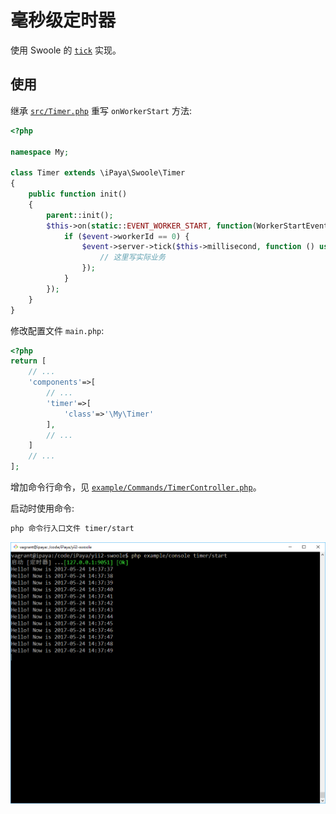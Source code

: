 # 毫秒级定时器

使用 Swoole 的 [`tick`](https://wiki.swoole.com/wiki/page/414.html) 实现。

## 使用

继承 [`src/Timer.php`](/src/Timer.php) 重写 `onWorkerStart` 方法:

```php
<?php

namespace My;

class Timer extends \iPaya\Swoole\Timer
{
    public function init()
    {
        parent::init();
        $this->on(static::EVENT_WORKER_START, function(WorkerStartEvent $event){
            if ($event->workerId == 0) {
                $event->server->tick($this->millisecond, function () use ($event) {
                    // 这里写实际业务
                });
            }
        });
    }
}
```

修改配置文件 `main.php`:

```php
<?php
return [
    // ...
    'components'=>[
        // ...
        'timer'=>[
            'class'=>'\My\Timer'
        ],
        // ...
    ]
    // ...
];
```

增加命令行命令，见 [`example/Commands/TimerController.php`](/example/Commands/TimerController.php)。

启动时使用命令:

```bash
php 命令行入口文件 timer/start
```

![定时器](/docs/guide/images/example-timer.png)
